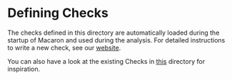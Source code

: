 # Defining Checks

The checks defined in this directory are automatically loaded during the startup of Macaron and used during the analysis. For detailed instructions to write a new check, see our [website](https://oracle.github.io/macaron/pages/developers_guide/index.html).


You can also have a look at the existing Checks in [this](./) directory for inspiration.

